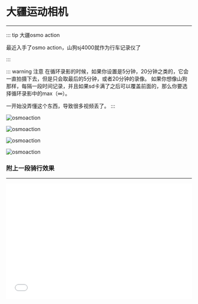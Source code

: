 # 大疆运动相机
---

::: tip 大疆osmo action

最近入手了osmo action，山狗sj4000就作为行车记录仪了

:::

::: warning 注意
在循环录影的时候，如果你设置是5分钟，20分钟之类的，它会一直拍摄下去，但是只会取最后的5分钟，或者20分钟的录像。
如果你想像山狗那样，每隔一段时间记录，并且如果sd卡满了之后可以覆盖前面的，那么你要选择循环录影中的max（∞）。

一开始没弄懂这个东西，导致很多视频丢了。
:::

![osmoaction](/images/osmo2.jpg)

![osmoaction](/images/osmo1.jpg)

![osmoaction](/images/osmo3.jpg)

![osmoaction](/images/osmo4.jpg)

### 附上一段骑行效果
---

<div style="position: relative; padding-bottom: 56.25%; padding-top: 30px; height: 0; overflow: hidden;">
    <iframe src="//player.bilibili.com/player.html?aid=625558006&bvid=BV1Zt4y1y7Jo&cid=185742725&page=1" scrolling="no"
        border="0" frameborder="no" framespacing="0" allowfullscreen="true" style="position: absolute; top:0; left: 0;
        width: 100%; height: 100%;">
    </iframe>
</div>
